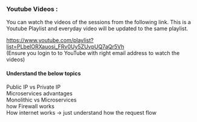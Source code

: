 ### Youtube Videos :
You can watch the videos of the sessions from the following link. This is a Youtube Playlist and everyday video will be updated to the same playlist.

https://www.youtube.com/playlist?list=PLbeIORXauosi_FRv0Uy5ZUvpUQ7aQr5Vh </br>
(Ensure you login to to YouTube with right email address to watch the videos)

#### Understand the below topics
Public IP vs Private IP </br>
Microservices advantages </br>
Monolithic vs Microservices </br>
how Firewall works </br>
How internet works -> just understand how the request flow </br>